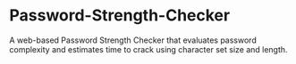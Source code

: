 # Password-Strength-Checker
A web-based Password Strength Checker that evaluates password complexity and estimates time to crack using character set size and length.
